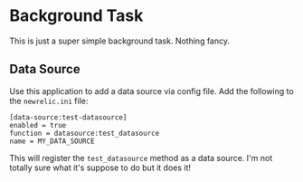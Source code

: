 # Background Task

This is just a super simple background task. Nothing fancy.

## Data Source

Use this application to add a data source via config file. Add the following to
the `newrelic.ini` file:

```
[data-source:test-datasource]
enabled = true
function = datasource:test_datasource
name = MY_DATA_SOURCE
```

This will register the `test_datasource` method as a data source. I'm not
totally sure what it's suppose to do but it does it!
